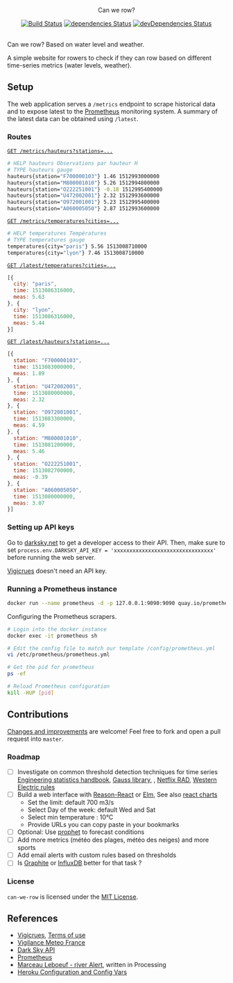 <p align="center">
  Can we row?
</p>

<p align="center">
  <a href="http://travis-ci.org/mycaule/can-we-row"><img src="https://api.travis-ci.org/mycaule/can-we-row.svg?branch=master" alt="Build Status"></a>
  <a href="https://david-dm.org/mycaule/can-we-row"><img src="https://david-dm.org/mycaule/can-we-row/status.svg" alt="dependencies Status"></a>
  <a href="https://david-dm.org/mycaule/can-we-row?type=dev"><img src="https://david-dm.org/mycaule/can-we-row/dev-status.svg" alt="devDependencies Status"></a>
  <br>
  <br>
</p>

Can we row? Based on water level and weather.

A simple website for rowers to check if they can row based on different time-series metrics (water levels, weather).

## Setup

The web application serves a `/metrics` endpoint to scrape historical data and to expose latest to the [Prometheus](https://github.com/prometheus/prometheus) monitoring system. A summary of the latest data can be obtained using `/latest`.

### Routes

[`GET /metrics/hauteurs?stations=...`](https://can-we-row.herokuapp.com/metrics/hauteurs?stations=F700000103&stations=U472002001&stations=O972001001&stations=M800001010&stations=O222251001&stations=A060005050)

```bash
# HELP hauteurs Observations par hauteur H
# TYPE hauteurs gauge
hauteurs{station="F700000103"} 1.46 1512993000000
hauteurs{station="M800001010"} 5.26 1512994800000
hauteurs{station="O222251001"} -0.18 1512995400000
hauteurs{station="U472002001"} 2.32 1512993600000
hauteurs{station="O972001001"} 5.23 1512995400000
hauteurs{station="A060005050"} 2.87 1512993600000
```

[`GET /metrics/temperatures?cities=...`](https://can-we-row.herokuapp.com/metrics/temperatures?cities=paris&cities=lyon)

```bash
# HELP temperatures Températures
# TYPE temperatures gauge
temperatures{city="paris"} 5.56 1513008710000
temperatures{city="lyon"} 7.46 1513008710000
```

[`GET /latest/temperatures?cities=...`](https://can-we-row.herokuapp.com/latest/temperatures?cities=paris&cities=lyon)

```javascript
[{
  city: "paris",
  time: 1513086316000,
  meas: 5.63
}, {
  city: "lyon",
  time: 1513086316000,
  meas: 5.44
}]
```

[`GET /latest/hauteurs?stations=...`](https://can-we-row.herokuapp.com/latest/hauteurs?stations=F700000103&stations=U472002001&stations=O972001001&stations=M800001010&stations=O222251001&stations=A060005050)

```javascript
[{
  station: "F700000103",
  time: 1513083000000,
  meas: 1.89
}, {
  station: "U472002001",
  time: 1513080000000,
  meas: 2.32
}, {
  station: "O972001001",
  time: 1513083300000,
  meas: 4.59
}, {
  station: "M800001010",
  time: 1513081200000,
  meas: 5.46
}, {
  station: "O222251001",
  time: 1513082700000,
  meas: -0.39
}, {
  station: "A060005050",
  time: 1513080000000,
  meas: 3.07
}]
```

### Setting up API keys

Go to [darksky.net](https://darksky.net/dev) to get a developer access to their API. Then, make sure to set `process.env.DARKSKY_API_KEY = 'xxxxxxxxxxxxxxxxxxxxxxxxxxxxxxxx'` before running the web server.

[Vigicrues](https://www.vigicrues.gouv.fr) doesn't need an API key.

### Running a Prometheus instance

```bash
docker run --name prometheus -d -p 127.0.0.1:9090:9090 quay.io/prometheus/prometheus
```

Configuring the Prometheus scrapers.
```bash
# Login into the docker instance
docker exec -it prometheus sh

# Edit the config file to match our template /config/prometheus.yml
vi /etc/prometheus/prometheus.yml

# Get the pid for prometheus
ps -ef

# Reload Prometheus configuration
kill -HUP [pid]
```

## Contributions

[Changes and improvements](https://github.com/mycaule/can-we-row/wiki) are welcome! Feel free to fork and open a pull request into `master`.

### Roadmap

- [ ] Investigate on common threshold detection techniques for time series [Engineering statistics handbook](http://www.itl.nist.gov/div898/handbook/pmc/section4/pmc4.htm), [Gauss library](https://github.com/fredrick/gauss), , [Netflix RAD](https://medium.com/netflix-techblog/rad-outlier-detection-on-big-data-d6b0494371cc), [Western Electric rules](https://en.wikipedia.org/wiki/Western_Electric_rules)
- [ ] Build a web interface with [Reason-React](https://reasonml.github.io/reason-react/docs/en/installation.html) or [Elm](http://elm-lang.org), See also [react charts](https://github.com/enaqx/awesome-react#charts)
  * Set the limit: default 700 m3/s
  * Select Day of the week: default Wed and Sat
  * Select min temperature : 10°C
  * Provide URLs you can copy paste in your bookmarks
- [ ] Optional: Use [prophet](https://github.com/facebook/prophet) to forecast conditions
- [ ] Add more metrics (météo des plages, météo des neiges) and more sports
- [ ] Add email alerts with custom rules based on thresholds
- [ ] Is [Graphite](https://github.com/graphite-project/graphite-web) or [InfluxDB](https://www.influxdata.com/time-series-platform/influxdb/) better for that task ?

### License

`can-we-row` is licensed under the [MIT License](https://github.com/mycaule/can-we-row/blob/master/LICENSE).

## References

* [Vigicrues](https://www.vigicrues.gouv.fr), [Terms of use](https://www.data.gouv.fr/fr/datasets/hauteurs-deau-et-debits-des-cours-deau-observes-en-temps-reel-aux-stations-du-reseau-vigicrues/)
* [Vigilance Meteo France](https://vigilance.meteofrance.com/)
* [Dark Sky API](https://darksky.net/dev/docs)
* [Prometheus](https://github.com/prometheus/prometheus)
* [Marceau Leboeuf - river Alert](https://github.com/MarceauLeboeuf/river_Alert), written in Processing
* [Heroku Configuration and Config Vars](https://devcenter.heroku.com/articles/config-vars)
